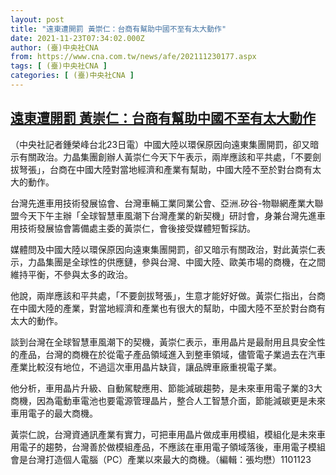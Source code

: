 ```yaml
---
layout: post
title: "遠東遭開罰 黃崇仁：台商有幫助中國不至有太大動作"
date: 2021-11-23T07:34:02.000Z
author: (臺)中央社CNA
from: https://www.cna.com.tw/news/afe/202111230177.aspx
tags: [ (臺)中央社CNA ]
categories: [ (臺)中央社CNA ]
---
```

<!--1637652842000-->
[遠東遭開罰 黃崇仁：台商有幫助中國不至有太大動作](https://www.cna.com.tw/news/afe/202111230177.aspx)
------

<div>
<div></div><div><p>（中央社記者鍾榮峰台北23日電）中國大陸以環保原因向遠東集團開罰，卻又暗示有關政治。力晶集團創辦人黃崇仁今天下午表示，兩岸應該和平共處，「不要劍拔弩張」，台商在中國大陸對當地經濟和產業有幫助，中國大陸不至於對台商有太大的動作。</p><p>台灣先進車用技術發展協會、台灣車輛工業同業公會、亞洲.矽谷-物聯網產業大聯盟今天下午主辦「全球智慧車風潮下台灣產業的新契機」研討會，身兼台灣先進車用技術發展協會籌備處主委的黃崇仁，會後接受媒體短暫採訪。</p><p>媒體問及中國大陸以環保原因向遠東集團開罰，卻又暗示有關政治，對此黃崇仁表示，力晶集團是全球性的供應鏈，參與台灣、中國大陸、歐美市場的商機，在之間維持平衡，不參與太多的政治。</p><p>他說，兩岸應該和平共處，「不要劍拔弩張」，生意才能好好做。黃崇仁指出，台商在中國大陸的產業，對當地經濟和產業也有很大的幫助，中國大陸不至於對台商有太大的動作。</p><p>談到台灣在全球智慧車風潮下的契機，黃崇仁表示，車用晶片是最耐用且具安全性的產品，台灣的商機在於從電子產品領域進入到整車領域，儘管電子業過去在汽車產業比較沒有地位，不過這次車用晶片缺貨，讓品牌車廠重視電子業。</p><p>他分析，車用晶片升級、自動駕駛應用、節能減碳趨勢，是未來車用電子業的3大商機，因為電動車電池也要電源管理晶片，整合人工智慧介面，節能減碳更是未來車用電子的最大商機。</p><p>黃崇仁說，台灣資通訊產業有實力，可把車用晶片做成車用模組，模組化是未來車用電子的趨勢，台灣善於做模組產品，不應該在車用電子領域落後，車用電子模組會是台灣打造個人電腦（PC）產業以來最大的商機。（編輯：張均懋）1101123</p></div>
</div>
